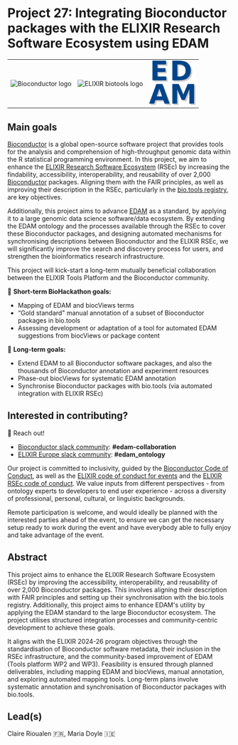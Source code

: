# Project 27: Integrating Bioconductor packages with the ELIXIR Research Software Ecosystem using EDAM

<table border="0">
  <tr>
    <td><img src="https://www.bioconductor.org/images/logo/png/bioconductor_logo_cmyk.png" alt="Bioconductor logo" height="100"></td>
    <td><img src="https://elixir-europe.org/sites/default/files/images/biotools-logo.png" alt="ELIXIR biotools logo" height="100"></td>
    <td><img src="https://github.com/edamontology/edamontology/blob/main/EDAM-logo-square.svg" alt="EDAM logo" height="100"></td>
  </tr>
</table>

## Main goals

[Bioconductor](https://zenodo.org/records/8400205) is a global open-source software project that provides tools for the analysis and comprehension of high-throughput genomic data within the R statistical programming environment. In this project, we aim to enhance the [ELIXIR Research Software Ecosystem](https://f1000research.com/posters/12-1026) (RSEc) by increasing the findability, accessibility, interoperability, and reusability of over 2,000 [Bioconductor](https://bioconductor.org/) packages. Aligning them with the FAIR principles, as well as improving their description in the RSEc, particularly in the [bio.tools registry](https://bio.tools/), are key objectives. 

Additionally, this project aims to advance [EDAM](https://edamontology.org/page) as a standard, by applying it to a large genomic data science software/data ecosystem. By extending the EDAM ontology and the processes available through the RSEc to cover these Bioconductor packages, and designing automated mechanisms for synchronising descriptions between Bioconductor and the ELIXIR RSEc, we will significantly improve the search and discovery process for users, and strengthen the bioinformatics research infrastructure.

This project will kick-start a long-term mutually beneficial collaboration between the ELIXIR Tools Platform and the Bioconductor community. 

:dart: **Short-term BioHackathon goals:**

* Mapping of EDAM and biocViews terms
* “Gold standard" manual annotation of a subset of Bioconductor packages in bio.tools
* Assessing development or adaptation of a tool for automated EDAM suggestions from biocViews or package content

:dart: **Long-term goals:**

* Extend EDAM to all Bioconductor software packages, and also the thousands of Bioconductor annotation and experiment resources
* Phase-out biocViews for systematic EDAM annotation
* Synchronise Bioconductor packages with bio.tools (via automated integration with ELIXIR RSEc)

## Interested in contributing?

:loudspeaker: Reach out! 

* [Bioconductor slack community](https://community-bioc.slack.com/): **#edam-collaboration** 
* [ELIXIR Europe slack community](https://elixir-europe.slack.com/): **#edam_ontology** 

Our project is committed to inclusivity, guided by the [Bioconductor Code of Conduct](https://www.bioconductor.org/about/code-of-conduct), as well as the [ELIXIR code of conduct for events](https://elixir-europe.org/events/code-of-conduct) and the [ELIXIR RSEc code of conduct](https://github.com/research-software-ecosystem/content/blob/master/CODE_OF_CONDUCT.md). We value inputs from different perspectives - from ontology experts to developers to end user experience - across a diversity of professional, personal, cultural, or linguistic backgrounds.

Remote participation is welcome, and would ideally be planned with the interested parties ahead of the event, to ensure we can get the necessary setup ready to work during the event and have everybody able to fully enjoy and take advantage of the event.

## Abstract

This project aims to enhance the ELIXIR Research Software Ecosystem (RSEc) by improving the accessibility, interoperability, and reusability of over 2,000 Bioconductor packages. This involves aligning their description with FAIR principles and setting up their synchronisation with the bio.tools registry. Additionally, this project aims to enhance EDAM's utility by applying the EDAM standard to the large Bioconductor ecosystem. The project utilises structured integration processes and community-centric development to achieve these goals. 

It aligns with the ELIXIR 2024-26 program objectives through the standardisation of Bioconductor software metadata, their inclusion in the RSEc infrastructure, and the community-based improvement of EDAM (Tools platform WP2 and WP3). Feasibility is ensured through planned deliverables, including mapping EDAM and biocViews, manual annotation, and exploring automated mapping tools. Long-term plans involve systematic annotation and synchronisation of Bioconductor packages with bio.tools.

## Lead(s)

Claire Rioualen 🇫🇷, Maria Doyle 🇮🇪

